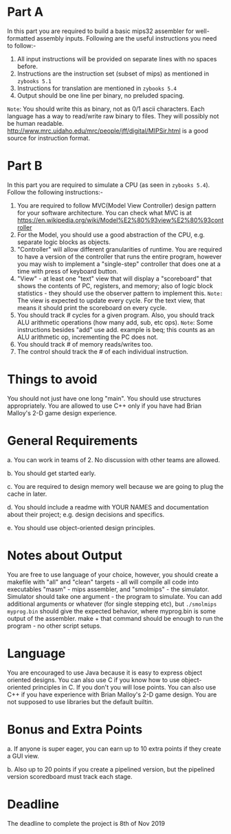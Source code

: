 # Part A

In this part you are required to build a basic mips32 assembler for well-formatted assembly inputs. Following are the useful instructions you need to follow:-

1. All input instructions will be provided on separate lines with no spaces before.
2. Instructions are the instruction set (subset of mips) as mentioned in `zybooks 5.1`
3. Instructions for translation are mentioned in `zybooks 5.4`
4. Output should be one line per binary, no preluded spacing. 

`Note`:  You should write this as binary, not as 0/1 ascii characters. Each language has a way to read/write raw binary to files. They will possibly not be human readable. http://www.mrc.uidaho.edu/mrc/people/jff/digital/MIPSir.html is a good source for instruction format.

# Part B

In this part you are required to simulate a CPU (as seen in `zybooks 5.4`). Follow the following instructions:-

1. You are required to follow MVC(Model View Controller) design pattern for your software architecture. You can check what MVC is at https://en.wikipedia.org/wiki/Model%E2%80%93view%E2%80%93controller
2. For the Model, you should use a good abstraction of the CPU, e.g. separate logic blocks as objects. 
3. "Controller" will allow different granularities of runtime. You are required to have a version of the controller that runs the entire program, however you may wish to implement a "single-step" controller that does one at a time with press of keyboard button.
4. "View" - at least one "text" view that will display a "scoreboard" that shows the contents of PC, registers, and memory; also of logic block statistics - they should use the observer pattern to implement this. `Note:` The view is expected to update every cycle. For the text view, that means it should print the scoreboard on every cycle.
5. You should track # cycles for a given program. Also, you should track ALU arithmetic operations (how many add, sub, etc ops). `Note`: Some instructions besides "add" use add. example is beq; this counts as an ALU arithmetic op, incrementing the PC does not.
6. You should track # of memory reads/writes too. 
7. The control should track the # of each individual instruction.


# Things to avoid
You should not just have one long "main".  You should use structures appropriately. You are allowed to use C++ only if you have had Brian Malloy's 2-D game design experience. 


# General Requirements
a. You can work in teams of 2. No discussion with other teams are allowed.

b. You should get started early. 

c. You are required to design memory well because we are going to plug the cache in later. 

d. You should include a readme with YOUR NAMES and documentation about their project; e.g. design decisions and specifics. 

e. You should use object-oriented design principles.  

# Notes about Output
You are free to use language of your choice, however, you should create a makefile with "all" and "clean" targets - all will compile all code into executables "masm" - mips assembler, and "smolmips" - the simulator. Simulator should take one argument - the program to simulate. You can add additional arguments or whatever (for single stepping etc), but `./smolmips myprog.bin` should give the expected behavior, where myprog.bin is some output of the assembler. make + that command should be enough to run the program - no other script setups.

# Language
You are encouraged to use Java because it is easy to express object oriented designs. You can also use C if you know how to use object-oriented principles in C. If you don't you will lose points. You can also use C++ if you have experience with Brian Malloy's 2-D game design. You are not supposed to use libraries but the default builtin.

# Bonus and Extra Points
a. If anyone is super eager, you can earn up to 10 extra points if they create a GUI view. 

b. Also up to 20 points if you create a pipelined version, but the pipelined version scoredboard must track each stage.

# Deadline
The deadline to complete the project is 8th of Nov 2019
